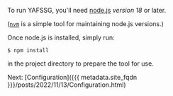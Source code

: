To run YAFSSG, you'll need [node.js](https://nodejs.org/en/) _version 18_ or later.

([`nvm`](https://github.com/nvm-sh/nvm) is a simple tool for maintaining node.js versions.)

Once node.js is installed, simply run:

```
$ npm install
```

in the project directory to prepare the tool for use.



Next: [Configuration]({{{ metadata.site_fqdn }}}/posts/2022/11/13/Configuration.html)